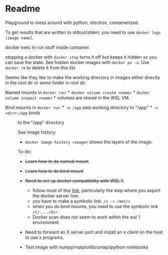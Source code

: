# Readme

Playground to mess around with python, electron, containerized.

To get results that are written to stdout/stderr, you need to use 
`docker logs [image name]`.

docker exec to run stuff inside container.

stopping a docker with `docker stop` turns it off but keeps it hidden so you can
save the state. See hidden docker images with `docker ps -a`. Use `docker rm` to
delete it from this list.

Seems like they like to make the working directory in images either directly in
the root dir or some folder in root dir.

Named mounts in `docker run`:
    * `docker volume create <name>`
    * `docker volume inspect <name>`
    * volumes are stored in the WSL VM.

Bind mounts in `docker run`:
    * `-w /app` sets working directory to "/app"
    * `-v <dir>:/app` binds <dir> to the "/app" directory

See image history:
* `docker image history <image>`  shows the layers of the image.

To-do:
* ~~Learn how to do named mount~~
* ~~Learn how to do bind mount~~
* ~~Need to set up docker compatibility with WSL 1.~~
    * follow most of this [link](https://nicnetakis.com/blog/setting-up-docker-for-windows-and-wsl-to-work-flawlessly), particularly the step where you export the docker server line.
    * you have to make a symbolic link. `/c -> /mnt/c`
    * when you do bind mounts, you need to use the symbolic link `/c/..../dir`.
    * Docker scan does not seem to  work within the wsl 1 environment.

* Need to forward an X server port and install an x client on the host to use x
programs.
* Test image with numpy/matplotlib/umap/ipython notebooks

